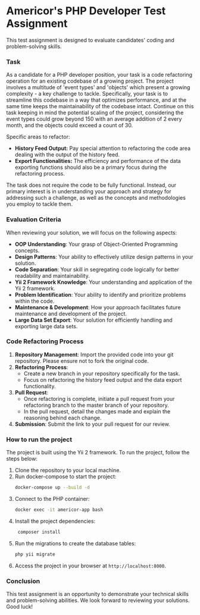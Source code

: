 # Americor's PHP Developer Test Assignment

This test assignment is designed to evaluate candidates' coding and problem-solving skills.

### Task

As a candidate for a PHP developer position, your task is a code refactoring operation for an existing codebase of a growing project. The project involves a multitude of 'event types' and 'objects' which present a growing complexity - a key challenge to tackle.
Specifically, your task is to streamline this codebase in a way that optimizes performance, and at the same time keeps the maintainability of the codebase intact.
Continue on this task keeping in mind the potential scaling of the project, considering the event types could grow beyond 150 with an average addition of 2 every month, and the objects could exceed a count of 30.

Specific areas to refactor:
- **History Feed Output:** Pay special attention to refactoring the code area dealing with the output of the history feed.
- **Export Functionalities:** The efficiency and performance of the data exporting functions should also be a primary focus during the refactoring process.

The task does not require the code to be fully functional. Instead, our primary interest is in understanding your approach and strategy for addressing such a challenge, as well as the concepts and methodologies you employ to tackle them.

### Evaluation Criteria

When reviewing your solution, we will focus on the following aspects:

- **OOP Understanding**: Your grasp of Object-Oriented Programming concepts.
- **Design Patterns**: Your ability to effectively utilize design patterns in your solution.
- **Code Separation**: Your skill in segregating code logically for better readability and maintainability.
- **Yii 2 Framework Knowledge**: Your understanding and application of the Yii 2 framework.
- **Problem Identification**: Your ability to identify and prioritize problems within the code.
- **Maintenance & Development**: How your approach facilitates future maintenance and development of the project.
- **Large Data Set Export**: Your solution for efficiently handling and exporting large data sets.

### Code Refactoring Process

1. **Repository Management**: Import the provided code into your git repository. Please ensure not to fork the original code.
2. **Refactoring Process**:
   - Create a new branch in your repository specifically for the task.
   - Focus on refactoring the history feed output and the data export functionality.
3. **Pull Request**:
   - Once refactoring is complete, initiate a pull request from your refactoring branch to the master branch of your repository.
   - In the pull request, detail the changes made and explain the reasoning behind each change.
4. **Submission**: Submit the link to your pull request for our review.

### How to run the project

The project is built using the Yii 2 framework. To run the project, follow the steps below:
1. Clone the repository to your local machine.
2. Run docker-compose to start the project:
   ```bash
   docker-compose up --build -d
   ```
3. Connect to the PHP container:
   ```bash
   docker exec -it americor-app bash
   ```
4. Install the project dependencies:
   ```bash
    composer install
    ```
5. Run the migrations to create the database tables:
   ```bash
   php yii migrate
   ```
6. Access the project in your browser at `http://localhost:8000`.

### Conclusion

This test assignment is an opportunity to demonstrate your technical skills and problem-solving abilities. We look forward to reviewing your solutions. Good luck!